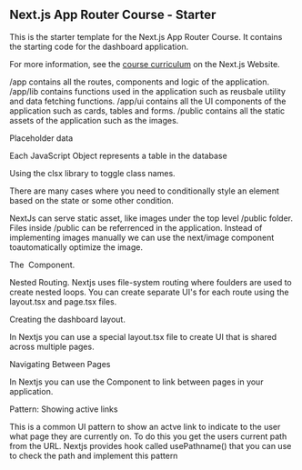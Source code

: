 ## Next.js App Router Course - Starter

This is the starter template for the Next.js App Router Course. It contains the starting code for the dashboard application.

For more information, see the [course curriculum](https://nextjs.org/learn) on the Next.js Website.

/app contains all the routes, components and logic of the application.
/app/lib contains functions used in the application such as reusbale utility and data fetching functions.
/app/ui contains all the UI components of the application such as cards, tables and forms. 
/public contains all the static assets of the application such as the images. 

Placeholder data

Each JavaScript Object represents a table in the database

Using the clsx library to toggle class names.

There are many cases where you need to conditionally style an element based on the state or some other condition.

NextJs can serve static asset, like images under the top level /public folder. Files inside /public can be referrenced in the application.
Instead of implementing images manually we can use the next/image component toautomatically optimize the image.

The <Image> Component.

Nested Routing.
Nextjs uses file-system routing where foulders are used to create nested loops. You can create separate UI's for each route using the layout.tsx and page.tsx files.

Creating the dashboard layout.

In Nextjs you can use a special layout.tsx file to create UI that is shared across multiple pages.

Navigating Between Pages

In Nextjs you can use the <Link> Component to link between pages in your application. 

Pattern: Showing active links

This is a common UI pattern to show an actve link to indicate to the user what page they are currently on. To do this you get the users current path from the URL. Nextjs provides hook called usePathname() that you can use to check the path and implement this pattern 